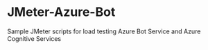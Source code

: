 # JMeter-Azure-Bot
Sample JMeter scripts for load testing Azure Bot Service and Azure Cognitive Services
